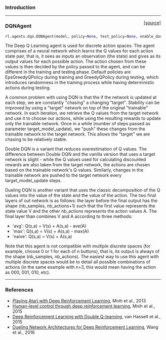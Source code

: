 ### Introduction

---

<span style="float:right;">[[source]](https://github.com/keras-rl/keras-rl/blob/master/rl/agents/dqn.py#L89)</span>
### DQNAgent

```python
rl.agents.dqn.DQNAgent(model, policy=None, test_policy=None, enable_double_dqn=True, enable_dueling_network=False, dueling_type='avg')
```

The Deep Q Learning agent is used for discrete action spaces. The agent comprises of a neural network which learns the Q values for each action state pair, that is, it sees as inputs an observation (the state) and gives as its output values for each possible action. The action chosen from these values is then decided by the policy passed to the agent, and can be different in the training and testing phase. Default policies are EpsGreedyQPolicy during training and GreedyQPolicy during testing, which introduces randomness in the training process while having deterministic actions during testing.

A common problem with using DQN is that the if the network is updated at each step, we are constantly "chasing" a changing "target". Stability can be improved by using a "target" network on top of the original "trainable" network. In each iteration, we retrieve the Q values from the target network and use it to choose our actions, while using the resulting rewards to update only the trainable network. Once in a while (number of steps passed as parameter target_model_update), we "push" these changes from the trainable network to the target network. This allows the "target" we are chasing to be relatively stable.

Double DQN is a variant that reduces overestimation of Q values. The difference between Double DQN and the vanilla version that uses a target network is slight - while the Q values used for calculating discounted rewards are also taken from the target network, the actions are chosen based on the trainable network's Q values. Similarly, changes in the trainable network are pushed to the target network every target_model_update steps.

Dueling DQN is another variant that uses the classic decomposition of the Q values into the value of the state and the value of the action. The two final layers of out network is as follows: the layer before the final output has the shape (nb_samples, nb_actions+1) such that the first value represents the state value V and the other nb_actions represents the action values A. The final layer than combines V and A according to three methods:
- 'avg': Q(s,a) = V(s) + A(s,a) - ave(A)
- 'max': Q(s,a) = V(s) + A(s,a) - max(A)
- 'naive': Q(s,a) = V(s) + A(s,a)

Note that this agent is not compatible with multiple discrete spaces (for example, choose 0 or 1 for each of n buttons), that is, its output is always of the shape (nb_samples, nb_actions). The easiest way to use this agent with multiple discrete spaces would be to detail all possible combinations of actions (in the same example with n=3, this would mean having the action as 000, 001, 010, etc).

---

### References
- [Playing Atari with Deep Reinforcement Learning](https://arxiv.org/abs/1312.5602), Mnih et al., 2013
- [Human-level control through deep reinforcement learning](http://www.nature.com/nature/journal/v518/n7540/abs/nature14236.html), Mnih et al., 2015
- [Deep Reinforcement Learning with Double Q-learning](http://www0.cs.ucl.ac.uk/staff/d.silver/web/Applications_files/doubledqn.pdf), van Hasselt et al., 2015
- [Dueling Network Architectures for Deep Reinforcement Learning](https://arxiv.org/abs/1511.06581), Wang et al., 2016
